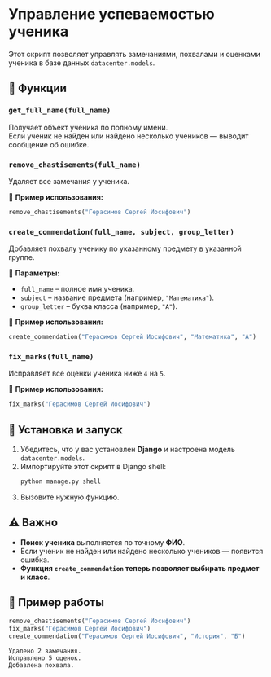 # Управление успеваемостью ученика

Этот скрипт позволяет управлять замечаниями, похвалами и оценками ученика в базе данных `datacenter.models`.

## 📌 Функции

### `get_full_name(full_name)`
Получает объект ученика по полному имени.  
Если ученик не найден или найдено несколько учеников — выводит сообщение об ошибке.

### `remove_chastisements(full_name)`
Удаляет все замечания у ученика.

📌 **Пример использования:**
```python
remove_chastisements("Герасимов Сергей Иосифович")
```

### `create_commendation(full_name, subject, group_letter)`
Добавляет похвалу ученику по указанному предмету в указанной группе.

📌 **Параметры:**
- `full_name` – полное имя ученика.
- `subject` – название предмета (например, `"Математика"`).
- `group_letter` – буква класса (например, `"А"`).

📌 **Пример использования:**
```python
create_commendation("Герасимов Сергей Иосифович", "Математика", "А")
```

### `fix_marks(full_name)`
Исправляет все оценки ученика ниже `4` на `5`.

📌 **Пример использования:**
```python
fix_marks("Герасимов Сергей Иосифович")
```

## 🔧 Установка и запуск
1. Убедитесь, что у вас установлен **Django** и настроена модель `datacenter.models`.
2. Импортируйте этот скрипт в Django shell:
   ```sh
   python manage.py shell
   ```
3. Вызовите нужную функцию.

## ⚠ Важно
- **Поиск ученика** выполняется по точному **ФИО**.
- Если ученик не найден или найдено несколько учеников — появится ошибка.
- **Функция `create_commendation` теперь позволяет выбирать предмет и класс**.

## 📌 Пример работы
```python
remove_chastisements("Герасимов Сергей Иосифович")
fix_marks("Герасимов Сергей Иосифович")
create_commendation("Герасимов Сергей Иосифович", "История", "Б")
```
```
Удалено 2 замечания.
Исправлено 5 оценок.
Добавлена похвала.
```
